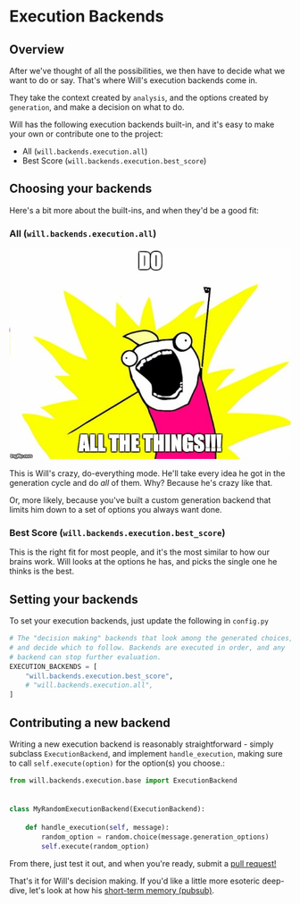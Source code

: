 # Execution Backends

## Overview
After we've thought of all the possibilities, we then have to decide what we want to do or say.  That's where Will's execution backends come in.

They take the context created by `analysis`, and the options created by `generation`, and make a decision on what to do.

Will has the following execution backends built-in, and it's easy to make your own or contribute one to the project:

- All (`will.backends.execution.all`)
- Best Score (`will.backends.execution.best_score`)


## Choosing your backends


Here's a bit more about the built-ins, and when they'd be a good fit:

### All (`will.backends.execution.all`)

![All the things](../img/all_the_things.jpg)

This is Will's crazy, do-everything mode.  He'll take every idea he got in the generation cycle and do *all* of them.  Why?  Because he's crazy like that.

Or, more likely, because you've built a custom generation backend that limits him down to a set of options you always want done.


### Best Score (`will.backends.execution.best_score`)

This is the right fit for most people, and it's the most similar to how our brains work.  Will looks at the options he has, and picks the single one he thinks is the best.

## Setting your backends

To set your execution backends, just update the following in `config.py`

```python
# The "decision making" backends that look among the generated choices,
# and decide which to follow. Backends are executed in order, and any
# backend can stop further evaluation.
EXECUTION_BACKENDS = [
    "will.backends.execution.best_score",
    # "will.backends.execution.all",
]
```


## Contributing a new backend

Writing a new execution backend is reasonably straightforward - simply subclass `ExecutionBackend`, and implement `handle_execution`, making sure to call `self.execute(option)` for the option(s) you choose.:

```python
from will.backends.execution.base import ExecutionBackend


class MyRandomExecutionBackend(ExecutionBackend):

    def handle_execution(self, message):
        random_option = random.choice(message.generation_options)
        self.execute(random_option)

```

From there, just test it out, and when you're ready, submit a [pull request!](https://github.com/skoczen/will/pulls)

That's it for Will's decision making.  If you'd like a little more esoteric deep-dive, let's look at how his [short-term memory (pubsub)](/platform/pubsub).